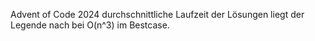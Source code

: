 Advent of Code 2024 durchschnittliche Laufzeit der Lösungen liegt der Legende nach bei O(n^3) im Bestcase.
